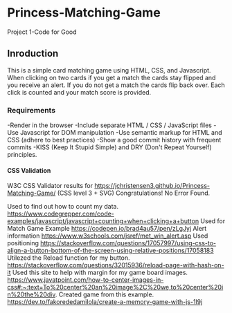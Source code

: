 # Princess-Matching-Game

Project 1-Code for Good

## Inroduction

This is a simple card matching game using HTML, CSS, and Javascript. When clicking on two cards if you get a match the cards stay flipped and you receive an alert. If you do not get a match the cards flip back over. Each click is counted and your match score is provided. 
 

### Requirements

-Render in the browser
-Include separate HTML / CSS / JavaScript files
-Use Javascript for DOM manipulation
-Use semantic markup for HTML and CSS (adhere to best practices)
-Show a good commit history with frequent commits
-KISS (Keep It Stupid Simple) and DRY (Don't Repeat    Yourself) principles.



#### CSS Validation
W3C CSS Validator results for https://jchristensen3.github.io/Princess-Matching-Game/ (CSS level 3 + SVG)
Congratulations! No Error Found.



























Used to find out how to count my data. 
https://www.codegrepper.com/code-examples/javascript/javascript+counting+when+clicking+a+button
Used for Match Game Example
https://codepen.io/brad4au57/pen/zLgJyj
Alert information
https://www.w3schools.com/jsref/met_win_alert.asp
Used positioning
https://stackoverflow.com/questions/17057997/using-css-to-align-a-button-bottom-of-the-screen-using-relative-positions/17058183
Utilezed the Reload function for my button.
https://stackoverflow.com/questions/32015936/reload-page-with-hash-on-it
Used this site to help with margin for my game board images.
https://www.javatpoint.com/how-to-center-images-in-css#:~:text=To%20center%20an%20image%2C%20we,to%20center%20in%20the%20div.
Created game from this example.
https://dev.to/fakorededamilola/create-a-memory-game-with-js-1l9j
